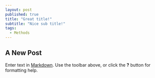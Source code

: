 ```yaml
---
layout: post
published: true
title: "Great title!"
subtitle: "Nice sub title!"
tags: 
  - Methods
---
```


## A New Post

Enter text in [Markdown](http://daringfireball.net/projects/markdown/). Use the toolbar above, or click the **?** button for formatting help.
